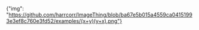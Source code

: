 {"img": "https://github.com/harrcorr/ImageThing/blob/ba67e5b015a4559ca04151993e3ef8c760e3fd52/examples/(x+y)(y+x).png"}
